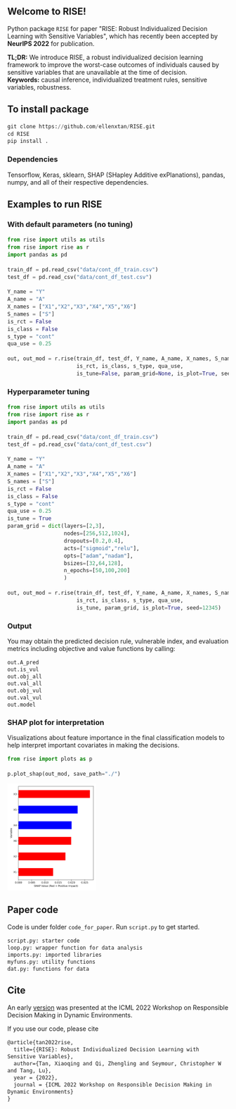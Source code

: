 ## Welcome to RISE!

Python package ``RISE`` for paper "RISE: Robust Individualized Decision Learning with Sensitive Variables", which has recently been accepted by **NeurIPS 2022** for publication.

**TL;DR:** We introduce RISE, a robust individualized decision learning framework to improve the worst-case outcomes of individuals caused by sensitive variables that are unavailable at the time of decision.  
**Keywords:** causal inference, individualized treatment rules, sensitive variables, robustness.  


## To install package
```py
git clone https://github.com/ellenxtan/RISE.git
cd RISE
pip install .
```

### Dependencies

Tensorflow, Keras, sklearn, SHAP (SHapley Additive exPlanations), pandas, numpy, and all of their respective dependencies. 


## Examples to run RISE 

### With default parameters (no tuning)

```py
from rise import utils as utils
from rise import rise as r
import pandas as pd

train_df = pd.read_csv("data/cont_df_train.csv")
test_df = pd.read_csv("data/cont_df_test.csv")

Y_name = "Y"
A_name = "A"
X_names = ["X1","X2","X3","X4","X5","X6"]
S_names = ["S"]
is_rct = False
is_class = False
s_type = "cont"
qua_use = 0.25

out, out_mod = r.rise(train_df, test_df, Y_name, A_name, X_names, S_names, 
                      is_rct, is_class, s_type, qua_use, 
                      is_tune=False, param_grid=None, is_plot=True, seed=12345)
```

### Hyperparameter tuning

```py
from rise import utils as utils
from rise import rise as r
import pandas as pd

train_df = pd.read_csv("data/cont_df_train.csv")
test_df = pd.read_csv("data/cont_df_test.csv")

Y_name = "Y"
A_name = "A"
X_names = ["X1","X2","X3","X4","X5","X6"]
S_names = ["S"]
is_rct = False
is_class = False
s_type = "cont"
qua_use = 0.25
is_tune = True
param_grid = dict(layers=[2,3], 
                  nodes=[256,512,1024], 
                  dropouts=[0.2,0.4], 
                  acts=["sigmoid","relu"], 
                  opts=["adam","nadam"], 
                  bsizes=[32,64,128], 
                  n_epochs=[50,100,200]
                  )

out, out_mod = r.rise(train_df, test_df, Y_name, A_name, X_names, S_names, 
                      is_rct, is_class, s_type, qua_use, 
                      is_tune, param_grid, is_plot=True, seed=12345)
```

### Output

You may obtain the predicted decision rule, vulnerable index, and evaluation metrics including objective and value functions by calling:

```
out.A_pred
out.is_vul
out.obj_all
out.val_all
out.obj_vul
out.val_vul
out.model
```

### SHAP plot for interpretation

Visualizations about feature importance in the final classification models to
help interpret important covariates in making the decisions.

```py
from rise import plots as p

p.plot_shap(out_mod, save_path="./")
```

<img src="fig_rise.png" alt="fig_rise" width="40%"/>


## Paper code

Code is under folder `code_for_paper`. Run `script.py` to get started. 
```
script.py: starter code
loop.py: wrapper function for data analysis
imports.py: imported libraries
myfuns.py: utility functions
dat.py: functions for data
```


## Cite

An early [version](https://responsibledecisionmaking.github.io/assets/pdf/papers/08.pdf) was presented at the ICML 2022 Workshop on Responsible Decision Making in Dynamic Environments. 

If you use our code, please cite

```
@article{tan2022rise,
  title={{RISE}: Robust Individualized Decision Learning with Sensitive Variables},
  author={Tan, Xiaoqing and Qi, Zhengling and Seymour, Christopher W and Tang, Lu},
  year = {2022},
  journal = {ICML 2022 Workshop on Responsible Decision Making in Dynamic Environments} 
}
```
